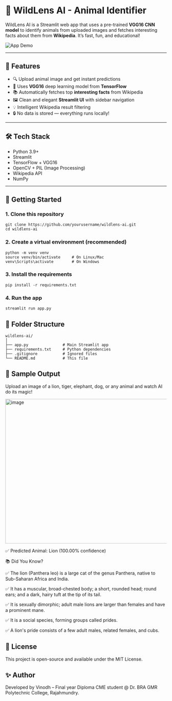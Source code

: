 # 🦁 WildLens AI - Animal Identifier

WildLens AI is a Streamlit web app that uses a pre-trained **VGG16 CNN model** to identify animals from uploaded images and fetches interesting facts about them from **Wikipedia**. It’s fast, fun, and educational!

![App Demo](https://img.shields.io/badge/Built%20with-Streamlit-brightgreen?style=flat&logo=streamlit)

---

## 📸 Features

- 🔍 Upload animal image and get instant predictions
- 🧠 Uses **VGG16** deep learning model from **TensorFlow**
- 📚 Automatically fetches top **interesting facts** from Wikipedia
- 🖼️ Clean and elegant **Streamlit UI** with sidebar navigation
- 💡 Intelligent Wikipedia result filtering
- 🔒 No data is stored — everything runs locally!

---

## 🛠️ Tech Stack

- Python 3.9+
- Streamlit
- TensorFlow + VGG16
- OpenCV + PIL (Image Processing)
- Wikipedia API
- NumPy

---

## 🚀 Getting Started

### 1. Clone this repository

```
git clone https://github.com/yourusername/wildlens-ai.git
cd wildlens-ai
```
### 2. Create a virtual environment (recommended)
```
python -m venv venv
source venv/bin/activate     # On Linux/Mac
venv\Scripts\activate        # On Windows
```
### 3. Install the requirements
```
pip install -r requirements.txt
```
### 4. Run the app
```
streamlit run app.py
```
## 📂 Folder Structure
```
wildlens-ai/
│
├── app.py               # Main Streamlit app
├── requirements.txt     # Python dependencies
├── .gitignore           # Ignored files
└── README.md            # This file
```
## 📸 Sample Output
Upload an image of a lion, tiger, elephant, dog, or any animal and watch AI do its magic!

<img width="678" height="452" alt="image" src="https://github.com/user-attachments/assets/8198e9e4-7268-4e8d-9d52-1cf6dbe4c4d5" />

✅ Predicted Animal: Lion (100.00% confidence)

📚 Did You Know?

✅ The lion (Panthera leo) is a large cat of the genus Panthera, native to Sub-Saharan Africa and India.

✅ It has a muscular, broad-chested body; a short, rounded head; round ears; and a dark, hairy tuft at the tip of its tail.

✅ It is sexually dimorphic; adult male lions are larger than females and have a prominent mane.

✅ It is a social species, forming groups called prides.

✅ A lion's pride consists of a few adult males, related females, and cubs.

## 📜 License
This project is open-source and available under the MIT License.

## ✨ Author
Developed by Vinodh – Final year Diploma CME student @ Dr. BRA GMR Polytechnic College, Rajahmundry.

